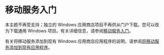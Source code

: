 <properties pageTitle="Windows 应用商店应用程序移动服务入门 | 移动开发人员中心" metaKeywords="" description="请按照本教程开始使用 Azure 移动服务在 C# 或 JavaScript 中进行 Windows 应用商店开发。 " metaCanonical="" services="" documentationCenter="Mobile" title="Get started with Mobile Services" authors="glenga" solutions="" manager="" editor="" />
<tags ms.service=""
    ms.date="12/03/2014"
    wacn.date="04/11/2015"
    />


# <a name="getting-started"> </a>移动服务入门

本主题不再受支持；独立的 Windows 应用商店项目不再供从门户下载。您可以改为下载通用 Windows 项目。有关详细信息，请参阅[移动服务入门](/zh-cn/documentation/articles/mobile-services-javascript-backend-windows-store-dotnet-get-started)。 

有关将移动服务添加到现有 Windows 应用商店应用程序的说明，请参阅[将移动服务添加到现有应用程序](/zh-cn/documentation/articles/mobile-services-windows-store-dotnet-get-started-data)。
